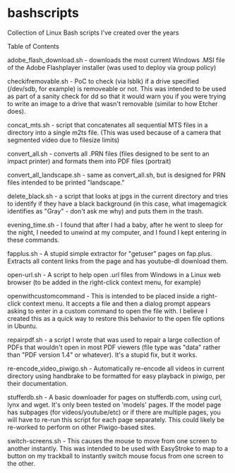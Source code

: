# bashscripts
Collection of Linux Bash scripts I've created over the years

Table of Contents

adobe_flash_download.sh - downloads the most current Windows .MSI file of the Adobe Flashplayer installer (was used to deploy via group policy)

checkifremovable.sh - PoC to check (via lsblk) if a drive specified (/dev/sdb, for example) is removeable or not.  This was intended to be used as part of a sanity check for dd so that it would warn you if you were trying to write an image to a drive that wasn't removable (similar to how Etcher does).

concat_mts.sh - script that concatenates all sequential MTS files in a directory into a single m2ts file.  (This was used because of a camera that segmented video due to filesize limits)

convert_all.sh - converts all .PRN files (files designed to be sent to an impact printer) and formats them into PDF files (portrait)

convert_all_landscape.sh - same as convert_all.sh, but is designed for PRN files intended to be printed "landscape."

delete_black.sh - a script that looks at jpgs in the current directory and tries to identify if they have a black background (in this case, what imagemagick identifies as "Gray" - don't ask me why) and puts them in the trash.

evening_time.sh - I found that after I had a baby, after he went to sleep for the night, I needed to unwind at my computer, and I found I kept entering in these commands.

fapplus.sh - A stupid simple extractor for "getuser" pages on fap.plus.  Extracts all content links from the page and has youtube-dl download them.

open-url.sh - A script to help open .url files from Windows in a Linux web browser (to be added in the right-click context menu, for example)

openwithcustomcommand - This is intended to be placed inside a right-click context menu.  It accepts a file and then a dialog prompt appears asking to enter in a custom command to open the file with.  I believe I created this as a quick way to restore this behavior to the open file options in Ubuntu.

repairpdf.sh - a script I wrote that was used to repair a large collection of PDFs that wouldn't open in most PDF viewers (file type was "data" rather than "PDF version 1.4" or whatever).  It's a stupid fix, but it works.

re-encode_video_piwigo.sh - Automatically re-encode all videos in current directory using handbrake to be formatted for easy playback in piwigo, per their documentation.

stufferdb.sh - A basic downloader for pages on stufferdb.com, using curl, lynx and wget.  It's only been tested on 'models' pages.  If the model page has subpages (for videos/youtube/etc) or if there are multiple pages, you will have to re-run this script for each page separately.  This could likely be re-worked to perform on other Piwigo-based sites.

switch-screens.sh - This causes the mouse to move from one screen to another instantly.  This was intended to be used with EasyStroke to map to a button on my trackball to instantly switch mouse focus from one screen to the other.
